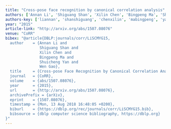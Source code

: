 ```yaml
---
title: "Cross-pose face recognition by canonical correlation analysis"
authors: ['Annan Li', 'Shiguang Shan', 'Xilin Chen', 'Bingpeng Ma', 'Shuicheng Yan', 'Wen Gao 0001']
authors-key: ['liannan', 'shanshiguang', 'chenxilin', 'mabingpeng', 'yanshuicheng', 'gaowen']
year: "2015"
article-link: "http://arxiv.org/abs/1507.08076"
venue: "CoRR"
bibex: "@article{DBLP:journals/corr/LiSCMYG15,
  author    = {Annan Li and
               Shiguang Shan and
               Xilin Chen and
               Bingpeng Ma and
               Shuicheng Yan and
               Wen Gao},
  title     = {Cross-pose Face Recognition by Canonical Correlation Analysis},
  journal   = {CoRR},
  volume    = {abs/1507.08076},
  year      = {2015},
  url       = {http://arxiv.org/abs/1507.08076},
  archivePrefix = {arXiv},
  eprint    = {1507.08076},
  timestamp = {Mon, 13 Aug 2018 16:48:05 +0200},
  biburl    = {https://dblp.org/rec/journals/corr/LiSCMYG15.bib},
  bibsource = {dblp computer science bibliography, https://dblp.org}
}"
---
```

